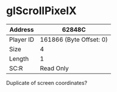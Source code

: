 #  glScrollPixelX
Address   | 62848C
----------|-------------
Player ID | 161866 (Byte Offset: 0)
Size 	  | 4
Length 	  | 1
SC:R      | Read Only

Duplicate of screen coordinates?
